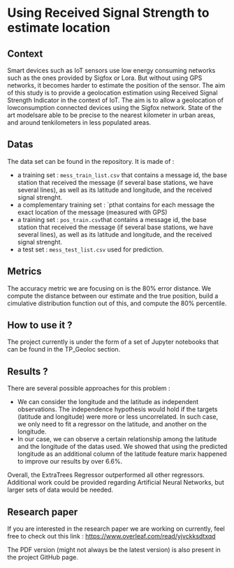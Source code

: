 # Using Received Signal Strength to estimate location

## Context
Smart devices such as IoT sensors use low energy consuming networks such as the ones provided by Sigfox or Lora. But without using GPS networks, it becomes harder to estimate the position of the sensor. The aim of this study is to provide a geolocation estimation using Received Signal Strength Indicator in the context of IoT. The aim is to allow a geolocation of lowconsumption connected devices using the Sigfox network. State of the art modelsare able to be precise to the nearest kilometer in urban areas, and around tenkilometers in less populated areas.

## Datas
The data set can be found in the repository. It is made of :
- a training set : `mess_train_list.csv` that contains a message id, the base station that received the message (if several base stations, we have several lines), as well as its latitude and longitude, and the received signal strenght.
- a complementary training set : `pthat contains for each message the exact location of the message (measured with GPS) 
- a training set : `pos_train.csv`that contains a message id, the base station that received the message (if several base stations, we have several lines), as well as its latitude and longitude, and the received signal strenght.
- a test set : `mess_test_list.csv` used for prediction.

## Metrics
The accuracy metric we are focusing on is the 80% error distance. We compute the distance between our estimate and the true position, build a cimulative distribution function out of this, and compute the 80% percentile.

## How to use it ?
The project currently is under the form of a set of Jupyter notebooks that can be found in the TP_Geoloc section.

## Results ?
There are several possible approaches for this problem :
- We can consider the longitude and the latitude as independent observations. The independence hypothesis would hold if the targets (latitude and longitude) were more or less uncorrelated. In such case, we only need to fit a regressor on the latitude, and another on the longitude.
- In our case, we can observe a certain relationship among the latitude and the longitude of the datas used. We showed that using the predicted longitude as an additional column of the latitude feature marix happened to improve our results by over 6.6%.

Overall, the ExtraTrees Regressor outperformed all other regressors. Additional work could be provided regarding Artificial Neural Networks, but larger sets of data would be needed.

## Research paper
If you are interested in the research paper we are working on currently, feel free to check out this link :
https://www.overleaf.com/read/yjvckksdtxqd

The PDF version (might not always be the latest version) is also present in the project GitHub page.
